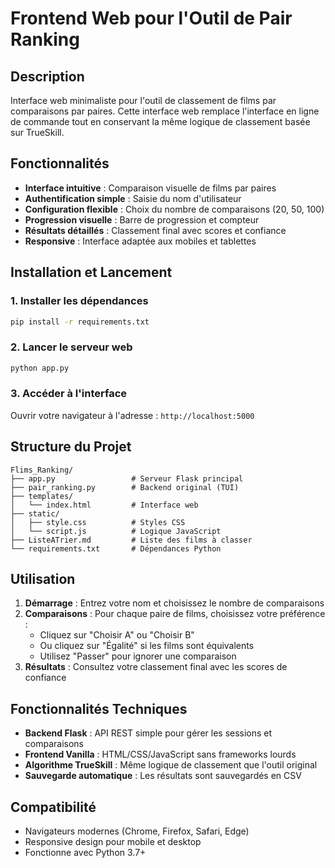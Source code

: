 # Frontend Web pour l'Outil de Pair Ranking

## Description
Interface web minimaliste pour l'outil de classement de films par comparaisons par paires. Cette interface web remplace l'interface en ligne de commande tout en conservant la même logique de classement basée sur TrueSkill.

## Fonctionnalités
- **Interface intuitive** : Comparaison visuelle de films par paires
- **Authentification simple** : Saisie du nom d'utilisateur
- **Configuration flexible** : Choix du nombre de comparaisons (20, 50, 100)
- **Progression visuelle** : Barre de progression et compteur
- **Résultats détaillés** : Classement final avec scores et confiance
- **Responsive** : Interface adaptée aux mobiles et tablettes

## Installation et Lancement

### 1. Installer les dépendances
```bash
pip install -r requirements.txt
```

### 2. Lancer le serveur web
```bash
python app.py
```

### 3. Accéder à l'interface
Ouvrir votre navigateur à l'adresse : `http://localhost:5000`

## Structure du Projet
```
Flims_Ranking/
├── app.py                 # Serveur Flask principal
├── pair_ranking.py        # Backend original (TUI)
├── templates/
│   └── index.html         # Interface web
├── static/
│   ├── style.css          # Styles CSS
│   └── script.js          # Logique JavaScript
├── ListeATrier.md         # Liste des films à classer
└── requirements.txt       # Dépendances Python
```

## Utilisation

1. **Démarrage** : Entrez votre nom et choisissez le nombre de comparaisons
2. **Comparaisons** : Pour chaque paire de films, choisissez votre préférence :
   - Cliquez sur "Choisir A" ou "Choisir B"
   - Ou cliquez sur "Égalité" si les films sont équivalents
   - Utilisez "Passer" pour ignorer une comparaison
3. **Résultats** : Consultez votre classement final avec les scores de confiance

## Fonctionnalités Techniques

- **Backend Flask** : API REST simple pour gérer les sessions et comparaisons
- **Frontend Vanilla** : HTML/CSS/JavaScript sans frameworks lourds
- **Algorithme TrueSkill** : Même logique de classement que l'outil original
- **Sauvegarde automatique** : Les résultats sont sauvegardés en CSV

## Compatibilité
- Navigateurs modernes (Chrome, Firefox, Safari, Edge)
- Responsive design pour mobile et desktop
- Fonctionne avec Python 3.7+
